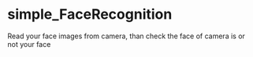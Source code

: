 # simple_FaceRecognition
Read your face images from camera, than check the face of camera is or not your face  
